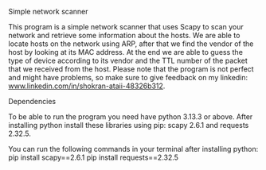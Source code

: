 Simple network scanner

This program is a simple network scanner that uses Scapy to scan your network and retrieve some information about the hosts. 
We are able to locate hosts on the network using ARP, after that we find the vendor of the host by looking at its MAC address. 
At the end we are able to guess the type of device according to its vendor and the TTL number of the packet that we received 
from the host. Please note that the program is not perfect and might have problems, so make sure to give feedback on my linkedin:
www.linkedin.com/in/shokran-ataii-48326b312.

Dependencies

To be able to run the program you need have python 3.13.3 or above. After installing python install these libraries using pip:
scapy 2.6.1 and requests 2.32.5.

You can run the following commands in your terminal after installing python:
pip install scapy==2.6.1
pip install requests==2.32.5
